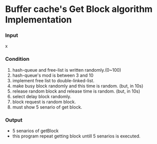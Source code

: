 # Buffer cache's Get Block algorithm Implementation

### Input
x

### Condition
1. hash-queue and free-list is written randomly.(0~100)
2. hash-queue's mod is between 3 and 10
3. implement free list to double-linked-list.
3. make busy block randomly and this time is random. (but, in 10s)
4. release random block and release time is random. (but, in 10s)
5. select delay block randomly. 
6. block request is random block.
7. must show 5 senario of get block.


### Output
- 5 senarios of getBlock
- this program repeat getting block untill 5 senarios is executed.
